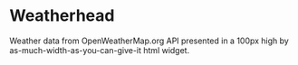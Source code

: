 # Weatherhead
Weather data from OpenWeatherMap.org API presented in a 100px high by as-much-width-as-you-can-give-it html widget.
